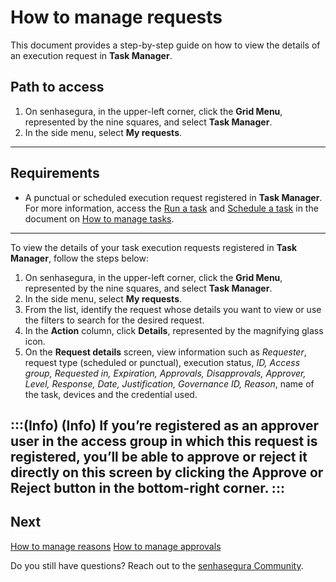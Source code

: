 # How to manage requests

This document provides a step-by-step guide on how to view the details of an execution request in **Task Manager**.

## Path to access
1. On senhasegura, in the upper-left corner, click the **Grid Menu**, represented by the nine squares, and select **Task Manager**.
2. In the side menu, select **My requests**.

---
## Requirements

* A punctual or scheduled execution request registered in **Task Manager**. For more information, access the [Run a task](/v3-32/docs/task-manager-how-to-manage-tasks#run-a-task) and [Schedule a task](/v3-32/docs/task-manager-how-to-manage-tasks#schedule-a-task) in the document on [How to manage tasks](/v3-32/docs/task-manager-how-to-manage-tasks).
---

To view the details of your task execution requests registered in **Task Manager**, follow the steps below:

1. On senhasegura, in the upper-left corner, click the **Grid Menu**, represented by the nine squares, and select **Task Manager**.
2. In the side menu, select **My requests**.
3. From the list, identify the request whose details you want to view or use the filters to search for the desired request.
4. In the **Action** column, click **Details**, represented by the magnifying glass icon.
5. On the **Request details** screen, view information such as *Requester*, request type (scheduled or punctual), execution status, *ID, Access group, Requested in, Expiration, Approvals, Disapprovals, Approver, Level, Response, Date, Justification, Governance ID, Reason*, name of the task, devices and the credential used.

:::(Info) (Info)
If you’re registered as an approver user in the access group in which this request is registered, you’ll be able to approve or reject it directly on this screen by clicking the **Approve** or **Reject** button in the bottom-right corner.
:::
---
## Next

[How to manage reasons](/v3-32/docs/task-manager-how-to-manage-reasons)
[How to manage approvals](/v3-32/docs/task-manager-how-to-manage-approvals)

Do you still have questions? Reach out to the [senhasegura Community](https://community.senhasegura.io/).
